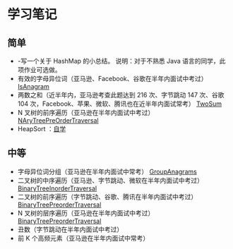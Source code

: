 # 学习笔记

## 简单
- -写一个关于 HashMap 的小总结。
说明：对于不熟悉 Java 语言的同学，此项作业可选做。
- 有效的字母异位词（亚马逊、Facebook、谷歌在半年内面试中考过）
[IsAnagram](../src/main/java/practice/map/IsAnagram.java)
- 两数之和（近半年内，亚马逊考查此题达到 216 次、字节跳动 147 次、谷歌 104 次，Facebook、苹果、微软、腾讯也在近半年内面试常考）
[TwoSum](../src/main/java/practice/map/TwoSum.java)
- N 叉树的前序遍历（亚马逊在半年内面试中考过）
[NAryTreePreOrderTraversal](../src/main/java/practice/tree/NAryTreePreOrderTraversal.java)
- HeapSort ：[自学](https://www.geeksforgeeks.org/heap-sort/)

## 中等
- 字母异位词分组（亚马逊在半年内面试中常考）
[GroupAnagrams](../src/main/java/practice/map/GroupAnagrams.java)
- 二叉树的中序遍历（亚马逊、字节跳动、微软在半年内面试中考过）
[BinaryTreeInorderTraversal](../src/main/java/practice/tree/BinaryTreeInorderTraversal.java)
- 二叉树的前序遍历（字节跳动、谷歌、腾讯在半年内面试中考过）
[BinaryTreePreorderTraversal](../src/main/java/practice/tree/BinaryTreePreorderTraversal.java)
- N 叉树的层序遍历（亚马逊在半年内面试中考过）
[BinaryTreePreorderTraversal](../src/main/java/practice/tree/BinaryTreePreorderTraversal.java)
- 丑数（字节跳动在半年内面试中考过）
- 前 K 个高频元素（亚马逊在半年内面试中常考）